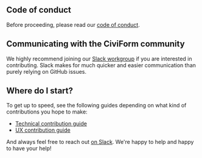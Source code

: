 ## Code of conduct

Before proceeding, please read our [code of conduct](https://github.com/seattle-uat/civiform/blob/main/code_of_conduct.md).

## Communicating with the CiviForm community

We highly recommend joining our [Slack workgroup](https://join.slack.com/t/civiform/shared_invite/zt-niap7ys1-RAICICUpDJfjpizjyjBr7Q) if you are interested in contributing. Slack makes for much quicker and easier communication than purely relying on GitHub issues.

## Where do I start?

To get up to speed, see the following guides depending on what kind of contributions you hope to make:
* [Technical contribution guide](https://github.com/seattle-uat/civiform/wiki/Technical-contributions)
* [UX contribution guide](https://github.com/seattle-uat/civiform/wiki/UX)

And always feel free to reach out [on Slack](https://join.slack.com/t/civiform/shared_invite/zt-niap7ys1-RAICICUpDJfjpizjyjBr7Q). We're happy to help and happy to have your help!